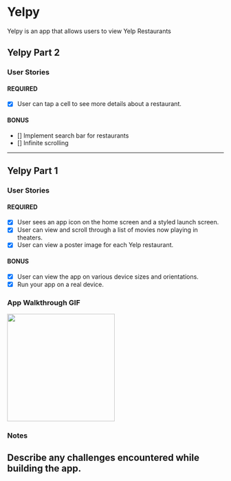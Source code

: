 # Yelpy

Yelpy is an app that allows users to view Yelp Restaurants

## Yelpy Part 2

### User Stories

#### REQUIRED
- [x] User can tap a cell to see more details about a restaurant.

#### BONUS
- [] Implement search bar for restaurants
- [] Infinite scrolling

---

## Yelpy Part 1

### User Stories

#### REQUIRED
- [x] User sees an app icon on the home screen and a styled launch screen.
- [x] User can view and scroll through a list of movies now playing in theaters.
- [x] User can view a poster image for each Yelp restaurant.

#### BONUS
- [x] User can view the app on various device sizes and orientations.
- [x] Run your app on a real device.

### App Walkthrough GIF

<img src="http://g.recordit.co/T6nL78YwFg.gif" width=250><br>

### Notes
Describe any challenges encountered while building the app.
---
